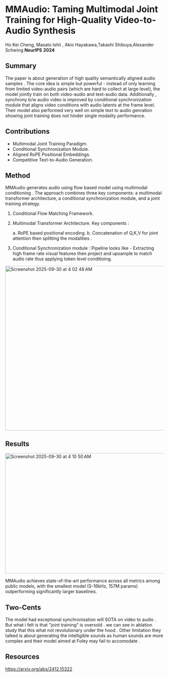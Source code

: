 # MMAudio: Taming Multimodal Joint Training for High-Quality Video-to-Audio Synthesis

Ho Kei Cheng, Masato Ishii , Akio Hayakawa,Takashi Shibuya,Alexander Schwing **NeurIPS** **2024**

## Summary

The paper is about generation of high quality semantically aligned audio samples . The core idea is simple but powerful - instead of only learning from limited video-audio pairs (which are hard to collect at large level), the model jointly train on both video-audio and text-audio data. Additionally , synchrony b/w audio video is improved by conditional synchronization module that aligns video conditions with audio latents at the frame level. Their model also performed very well on simple text to audio genration showing joint training does not hinder single modality performance.

## Contributions

- Multimodal Joint Training Paradigm.
- Conditional Synchronization Module.
- Aligned RoPE Positional Embeddings.
- Competitive Text-to-Audio Generation.

## Method
MMAudio generates audio using flow based model using multimodal conditioning . The approach combines three key components: a multimodal transformer architecture, a conditional synchronization module, and a joint training strategy.
1. Conditional Flow Matching Framework.
2. Multimodal Transformer Architecture.
   Key components :

     a. RoPE based positional encoding.
     b. Concatenation of Q,K,V for joint attention then splitting the modalities .

3. Conditional Synchronization module : Pipeline looks like - Extracting high frame rate visual features then project and upsample to match audio rate thus applying token level conditioing.
   
<img width="853" height="522" alt="Screenshot 2025-09-30 at 4 02 48 AM" src="https://github.com/user-attachments/assets/9b15c2f1-8b03-425f-bf43-43fbc3c56299" />

## Results

<img width="799" height="382" alt="Screenshot 2025-09-30 at 4 10 50 AM" src="https://github.com/user-attachments/assets/e7796fbb-6839-4f2f-ad15-03604de59b92" />

MMAudio achieves state-of-the-art performance across all metrics among public models, with the smallest model (S-16kHz, 157M params) outperforming significantly larger baselines.


## Two-Cents

The model had exceptional synchronisation will SOTA on video to audio . But what i felt is that "joint training" is oversold . we can see in ablation study that this what not revolutionary under the hood . 
Other limitation they talked is about generating the intelligible sounds as human sounds are more complex and their model aimed at Foley may fail to accomodate .

## Resources

<https://arxiv.org/abs/2412.15322>
